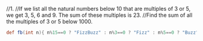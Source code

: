 //1.
//If we list all the natural numbers below 10 that are multiples of 3 or 5, we get 3, 5, 6 and 9. The sum of these multiples is 23.
//Find the sum of all the multiples of 3 or 5 below 1000.

```groovy
def fb(int n){ n%15==0 ? "FizzBuzz" : n%3==0 ? "Fizz" : n%5==0 ? "Buzz" : n  }
```


